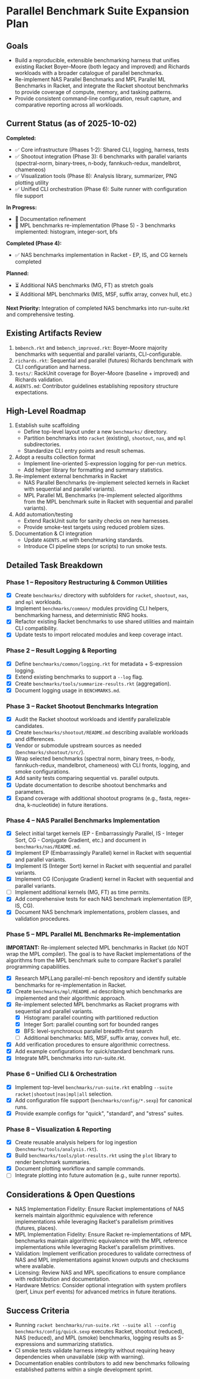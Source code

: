 # Parallel Benchmark Suite Expansion Plan

## Goals
- Build a reproducible, extensible benchmarking harness that unifies existing Racket Boyer–Moore (both legacy and improved) and Richards workloads with a broader catalogue of parallel benchmarks.
- Re-implement NAS Parallel Benchmarks and MPL Parallel ML Benchmarks in Racket, and integrate the Racket shootout benchmarks to provide coverage of compute, memory, and tasking patterns.
- Provide consistent command-line configuration, result capture, and comparative reporting across all workloads.

## Current Status (as of 2025-10-02)

**Completed:**
- ✅ Core infrastructure (Phases 1-2): Shared CLI, logging, harness, tests
- ✅ Shootout integration (Phase 3): 6 benchmarks with parallel variants (spectral-norm, binary-trees, n-body, fannkuch-redux, mandelbrot, chameneos)
- ✅ Visualization tools (Phase 8): Analysis library, summarizer, PNG plotting utility
- ✅ Unified CLI orchestration (Phase 6): Suite runner with configuration file support

**In Progress:**
- 🚧 Documentation refinement
- 🚧 MPL benchmarks re-implementation (Phase 5) - 3 benchmarks implemented: histogram, integer-sort, bfs

**Completed (Phase 4):**
- ✅ NAS benchmarks implementation in Racket - EP, IS, and CG kernels completed

**Planned:**
- ⏳ Additional NAS benchmarks (MG, FT) as stretch goals
- ⏳ Additional MPL benchmarks (MIS, MSF, suffix array, convex hull, etc.)

**Next Priority:** Integration of completed NAS benchmarks into run-suite.rkt and comprehensive testing.

## Existing Artifacts Review
1. `bmbench.rkt` and `bmbench_improved.rkt`: Boyer–Moore majority benchmarks with sequential and parallel variants, CLI-configurable.
2. `richards.rkt`: Sequential and parallel (futures) Richards benchmark with CLI configuration and harness.
3. `tests/`: RackUnit coverage for Boyer–Moore (baseline + improved) and Richards validation.
4. `AGENTS.md`: Contributor guidelines establishing repository structure expectations.

## High-Level Roadmap
1. Establish suite scaffolding
   - Define top-level layout under a new `benchmarks/` directory.
   - Partition benchmarks into `racket` (existing), `shootout`, `nas`, and `mpl` subdirectories.
   - Standardize CLI entry points and result schemas.
2. Adopt a results collection format
   - Implement line-oriented S-expression logging for per-run metrics.
   - Add helper library for formatting and summary statistics.
3. Re-implement external benchmarks in Racket
   - NAS Parallel Benchmarks (re-implement selected kernels in Racket with sequential and parallel variants).
   - MPL Parallel ML Benchmarks (re-implement selected algorithms from the MPL benchmark suite in Racket with sequential and parallel variants).
4. Add automation/testing
   - Extend RackUnit suite for sanity checks on new harnesses.
   - Provide smoke-test targets using reduced problem sizes.
5. Documentation & CI integration
   - Update `AGENTS.md` with benchmarking standards.
   - Introduce CI pipeline steps (or scripts) to run smoke tests.

## Detailed Task Breakdown

### Phase 1 – Repository Restructuring & Common Utilities
- [x] Create `benchmarks/` directory with subfolders for `racket`, `shootout`, `nas`, and `mpl` workloads.
- [x] Implement `benchmarks/common/` modules providing CLI helpers, benchmarking harness, and deterministic RNG hooks.
- [x] Refactor existing Racket benchmarks to use shared utilities and maintain CLI compatibility.
- [x] Update tests to import relocated modules and keep coverage intact.

### Phase 2 – Result Logging & Reporting
- [x] Define `benchmarks/common/logging.rkt` for metadata + S-expression logging.
- [x] Extend existing benchmarks to support a `--log` flag.
- [x] Create `benchmarks/tools/summarize-results.rkt` (aggregation).
- [x] Document logging usage in `BENCHMARKS.md`.

### Phase 3 – Racket Shootout Benchmarks Integration
- [x] Audit the Racket shootout workloads and identify parallelizable candidates.
- [x] Create `benchmarks/shootout/README.md` describing available workloads and differences.
- [x] Vendor or submodule upstream sources as needed (`benchmarks/shootout/src/`).
- [x] Wrap selected benchmarks (spectral norm, binary trees, n-body, fannkuch-redux, mandelbrot, chameneos) with CLI fronts, logging, and smoke configurations.
- [x] Add sanity tests comparing sequential vs. parallel outputs.
- [x] Update documentation to describe shootout benchmarks and parameters.
- [x] Expand coverage with additional shootout programs (e.g., fasta, regex-dna, k-nucleotide) in future iterations.

### Phase 4 – NAS Parallel Benchmarks Implementation
- [x] Select initial target kernels (EP - Embarrassingly Parallel, IS - Integer Sort, CG - Conjugate Gradient, etc.) and document in `benchmarks/nas/README.md`.
- [x] Implement EP (Embarrassingly Parallel) kernel in Racket with sequential and parallel variants.
- [x] Implement IS (Integer Sort) kernel in Racket with sequential and parallel variants.
- [x] Implement CG (Conjugate Gradient) kernel in Racket with sequential and parallel variants.
- [ ] Implement additional kernels (MG, FT) as time permits.
- [x] Add comprehensive tests for each NAS benchmark implementation (EP, IS, CG).
- [x] Document NAS benchmark implementations, problem classes, and validation procedures.

### Phase 5 – MPL Parallel ML Benchmarks Re-implementation
**IMPORTANT:** Re-implement selected MPL benchmarks in Racket (do NOT wrap the MPL compiler). The goal is to have Racket implementations of the algorithms from the MPL benchmark suite to compare Racket's parallel programming capabilities.

- [x] Research MPLLang parallel-ml-bench repository and identify suitable benchmarks for re-implementation in Racket.
- [x] Create `benchmarks/mpl/README.md` describing which benchmarks are implemented and their algorithmic approach.
- [x] Re-implement selected MPL benchmarks as Racket programs with sequential and parallel variants.
  - [x] Histogram: parallel counting with partitioned reduction
  - [x] Integer Sort: parallel counting sort for bounded ranges
  - [x] BFS: level-synchronous parallel breadth-first search
  - [ ] Additional benchmarks: MIS, MSF, suffix array, convex hull, etc.
- [x] Add verification procedures to ensure algorithmic correctness.
- [x] Add example configurations for quick/standard benchmark runs.
- [x] Integrate MPL benchmarks into run-suite.rkt.

### Phase 6 – Unified CLI & Orchestration
- [x] Implement top-level `benchmarks/run-suite.rkt` enabling `--suite racket|shootout|nas|mpl|all` selection.
- [x] Add configuration file support (`benchmarks/config/*.sexp`) for canonical runs.
- [x] Provide example configs for "quick", "standard", and "stress" suites.

### Phase 8 – Visualization & Reporting
- [x] Create reusable analysis helpers for log ingestion (`benchmarks/tools/analysis.rkt`).
- [x] Build `benchmarks/tools/plot-results.rkt` using the `plot` library to render benchmark summaries.
- [x] Document plotting workflow and sample commands.
- [ ] Integrate plotting into future automation (e.g., suite runner reports).

## Considerations & Open Questions
- NAS Implementation Fidelity: Ensure Racket implementations of NAS kernels maintain algorithmic equivalence with reference implementations while leveraging Racket's parallelism primitives (futures, places).
- MPL Implementation Fidelity: Ensure Racket re-implementations of MPL benchmarks maintain algorithmic equivalence with the MPL reference implementations while leveraging Racket's parallelism primitives.
- Validation: Implement verification procedures to validate correctness of NAS and MPL implementations against known outputs and checksums where available.
- Licensing: Review NAS and MPL specifications to ensure compliance with redistribution and documentation.
- Hardware Metrics: Consider optional integration with system profilers (perf, Linux perf events) for advanced metrics in future iterations.

## Success Criteria
- Running `racket benchmarks/run-suite.rkt --suite all --config benchmarks/config/quick.sexp` executes Racket, shootout (reduced), NAS (reduced), and MPL (smoke) benchmarks, logging results as S-expressions and summarizing statistics.
- CI smoke tests validate harness integrity without requiring heavy dependencies when unavailable (skip with warning).
- Documentation enables contributors to add new benchmarks following established patterns within a single development sprint.
